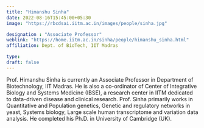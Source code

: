 ```yaml
---
title: "Himanshu Sinha"
date: 2022-08-16T15:45:00+05:30
image: "https://rbcdsai.iitm.ac.in/images/people/sinha.jpg"

designation : "Associate Professor"
weblink: "https://home.iitm.ac.in/sinha/people/himanshu_sinha.html"
affiliation: Dept. of BioTech, IIT Madras 

type:
draft: false
---
```


Prof. Himanshu Sinha is currently an Associate Professor in Department of Biotechnology, IIT Madras. He is also a co-ordinator of Center of Integrative Biology and Systems Medicine (IBSE), a research center in IITM dedicated to data-driven disease and clinical research. Prof. Sinha primarily works in Quantitative and Population genetics, Genetic and regulatory networks in yeast, Systems biology, Large scale human transcriptome and variation data analysis. He completed his Ph.D. in University of Cambridge (UK).

